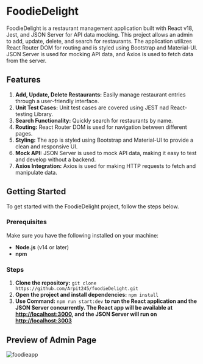 # **FoodieDelight**
FoodieDelight is a restaurant management application built with React v18, Jest, and JSON Server for API data mocking. This project allows an admin to add, update, delete, and search for restaurants. The application utilizes React Router DOM for routing and is styled using Bootstrap and Material-UI. JSON Server is used for mocking API data, and Axios is used to fetch data from the server.

## **Features**
1. **Add, Update, Delete Restaurants:** Easily manage restaurant entries through a user-friendly interface.
2. **Unit Test Cases:** Unit test cases are covered using JEST nad React-testing Library.
3. **Search Functionality:** Quickly search for restaurants by name.
4. **Routing:** React Router DOM is used for navigation between different pages.
5. **Styling:** The app is styled using Bootstrap and Material-UI to provide a clean and responsive UI.
6. **Mock API:** JSON Server is used to mock API data, making it easy to test and develop without a backend.
7. **Axios Integration:** Axios is used for making HTTP requests to fetch and manipulate data.

## **Getting Started**
To get started with the FoodieDelight project, follow the steps below.

### **Prerequisites**
Make sure you have the following installed on your machine:
- **Node.js** (v14 or later)
- **npm**

### **Steps**
1. **Clone the repository:** `git clone https://github.com/Arpit245/foodieDelight.git`
2. **Open the project and install dependencies:** `npm install`
3. **Use Command:** `npm run start:dev` **to run the React application and the JSON Server concurrently. The React app will be available at [http://localhost:3000](http://localhost:3000), and the JSON Server will run on [http://localhost:3003](http://localhost:3003)**

## **Preview of Admin Page**
![foodieapp](https://github.com/user-attachments/assets/474d8416-6981-4d28-9363-06446437ba2f)
